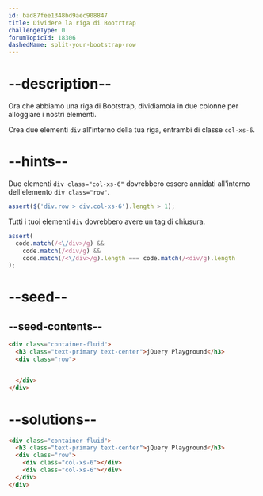 ```yaml
---
id: bad87fee1348bd9aec908847
title: Dividere la riga di Bootrtrap
challengeType: 0
forumTopicId: 18306
dashedName: split-your-bootstrap-row
---
```


# --description--

Ora che abbiamo una riga di Bootstrap, dividiamola in due colonne per alloggiare i nostri elementi.

Crea due elementi `div` all'interno della tua riga, entrambi di classe `col-xs-6`.

# --hints--

Due elementi `div class="col-xs-6"` dovrebbero essere annidati all'interno dell'elemento `div class="row"`.

```js
assert($('div.row > div.col-xs-6').length > 1);
```

Tutti i tuoi elementi `div` dovrebbero avere un tag di chiusura.

```js
assert(
  code.match(/<\/div>/g) &&
    code.match(/<div/g) &&
    code.match(/<\/div>/g).length === code.match(/<div/g).length
);
```

# --seed--

## --seed-contents--

```html
<div class="container-fluid">
  <h3 class="text-primary text-center">jQuery Playground</h3>
  <div class="row">


  </div>
</div>
```

# --solutions--

```html
<div class="container-fluid">
  <h3 class="text-primary text-center">jQuery Playground</h3>
  <div class="row">
    <div class="col-xs-6"></div>
    <div class="col-xs-6"></div>
  </div>
</div>
```
